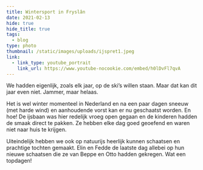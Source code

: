 ```yaml
---
title: Wintersport in Fryslân
date: 2021-02-13
hide: true
hide_title: true
tags:
  - blog
type: photo
thumbnail: /static/images/uploads/ijspret1.jpeg
link:
  - link_type: youtube_portrait
    link_url: https://www.youtube-nocookie.com/embed/h0lDvFl7qvA
---
```

We hadden eigenlijk, zoals elk jaar, op de ski’s willen staan. Maar dat kan dit jaar even niet. Jammer, maar helaas.

Het is wel winter momenteel in Nederland en na een paar dagen sneeuw (met harde wind) en aanhoudende vorst kan er nu geschaatst worden. En hoe! De ijsbaan was hier redelijk vroeg open gegaan en de kinderen hadden de smaak direct te pakken. Ze hebben elke dag goed geoefend en waren niet naar huis te krijgen.

Uiteindelijk hebben we ook op natuurijs heerlijk kunnen schaatsen en prachtige tochten gemaakt. Elin en Fedde de laatste dag allebei op hun nieuwe schaatsen die ze van Beppe en Otto hadden gekregen. Wat een topdagen!
